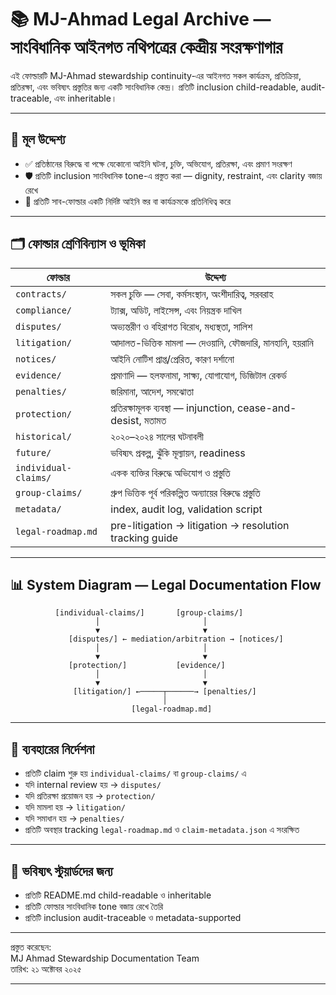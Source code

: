 # 📚 MJ-Ahmad Legal Archive — সাংবিধানিক আইনগত নথিপত্রের কেন্দ্রীয় সংরক্ষণাগার

এই ফোল্ডারটি MJ-Ahmad stewardship continuity-এর আইনগত সকল কার্যক্রম, প্রতিক্রিয়া, প্রতিরক্ষা, এবং ভবিষ্যৎ প্রস্তুতির জন্য একটি সাংবিধানিক কেন্দ্র। প্রতিটি inclusion child-readable, audit-traceable, এবং inheritable।

---

## 🧭 মূল উদ্দেশ্য

- ✅ প্রতিষ্ঠানের বিরুদ্ধে বা পক্ষে যেকোনো আইনি ঘটনা, চুক্তি, অভিযোগ, প্রতিরক্ষা, এবং প্রমাণ সংরক্ষণ
- 🛡️ প্রতিটি inclusion সাংবিধানিক tone-এ প্রস্তুত করা — dignity, restraint, এবং clarity বজায় রেখে
- 📂 প্রতিটি সাব-ফোল্ডার একটি নির্দিষ্ট আইনি স্তর বা কার্যক্রমকে প্রতিনিধিত্ব করে

---

## 🗂️ ফোল্ডার শ্রেণিবিন্যাস ও ভূমিকা

| ফোল্ডার              | উদ্দেশ্য                                                                 |
|----------------------|--------------------------------------------------------------------------|
| `contracts/`         | সকল চুক্তি — সেবা, কর্মসংস্থান, অংশীদারিত্ব, সরবরাহ                     |
| `compliance/`        | ট্যাক্স, অডিট, লাইসেন্স, এবং নিয়ন্ত্রক দাখিল                             |
| `disputes/`          | অভ্যন্তরীণ ও বহিরাগত বিরোধ, মধ্যস্থতা, সালিশ                             |
| `litigation/`        | আদালত-ভিত্তিক মামলা — দেওয়ানি, ফৌজদারি, মানহানি, হয়রানি                 |
| `notices/`           | আইনি নোটিশ প্রাপ্ত/প্রেরিত, কারণ দর্শানো                                 |
| `evidence/`          | প্রমাণাদি — হলফনামা, সাক্ষ্য, যোগাযোগ, ডিজিটাল রেকর্ড                    |
| `penalties/`         | জরিমানা, আদেশ, সমঝোতা                                                    |
| `protection/`        | প্রতিরক্ষামূলক ব্যবস্থা — injunction, cease-and-desist, মতামত            |
| `historical/`        | ২০২০–২০২৪ সালের ঘটনাবলী                                                  |
| `future/`            | ভবিষ্যৎ প্রকল্প, ঝুঁকি মূল্যায়ন, readiness                                |
| `individual-claims/` | একক ব্যক্তির বিরুদ্ধে অভিযোগ ও প্রস্তুতি                                  |
| `group-claims/`      | গ্রুপ ভিত্তিক পূর্ব পরিকল্পিত অন্যায়ের বিরুদ্ধে প্রস্তুতি                  |
| `metadata/`          | index, audit log, validation script                                       |
| `legal-roadmap.md`   | pre-litigation → litigation → resolution tracking guide                   |

---

## 📊 System Diagram — Legal Documentation Flow

```text
          [individual-claims/]       [group-claims/]
                   │                       │
                   ▼                       ▼
             [disputes/] ← mediation/arbitration → [notices/]
                   │                       │
                   ▼                       ▼
             [protection/]           [evidence/]
                   │                       │
                   ▼                       ▼
              [litigation/] ←─────┬──────→ [penalties/]
                                  │
                           [legal-roadmap.md]
```

---

## 📌 ব্যবহারের নির্দেশনা

- প্রতিটি claim শুরু হয় `individual-claims/` বা `group-claims/` এ  
- যদি internal review হয় → `disputes/`  
- যদি প্রতিরক্ষা প্রয়োজন হয় → `protection/`  
- যদি মামলা হয় → `litigation/`  
- যদি সমাধান হয় → `penalties/`  
- প্রতিটি অবস্থার tracking `legal-roadmap.md` ও `claim-metadata.json` এ সংরক্ষিত

---

## 🧠 ভবিষ্যৎ স্টুয়ার্ডদের জন্য

- প্রতিটি README.md child-readable ও inheritable
- প্রতিটি ফোল্ডার সাংবিধানিক tone বজায় রেখে তৈরি
- প্রতিটি inclusion audit-traceable ও metadata-supported

---

প্রস্তুত করেছেন:  
MJ Ahmad 
Stewardship Documentation Team  
তারিখ: ২১ অক্টোবর ২০২৫

---

